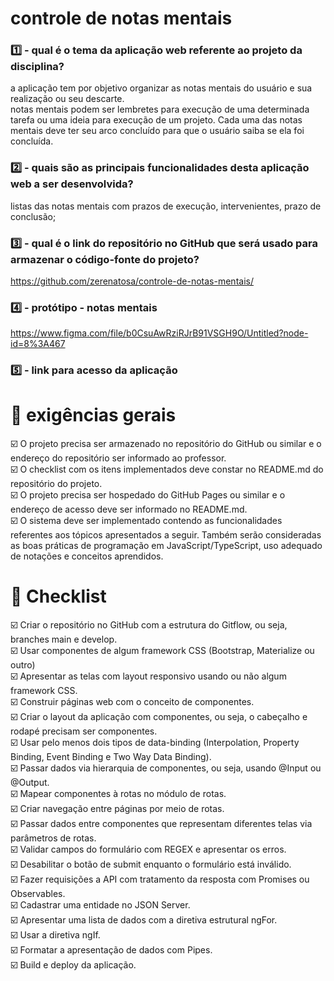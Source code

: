 # controle de notas mentais


### :one: - qual é o tema da aplicação web referente ao projeto da disciplina?<br />
a aplicação tem por objetivo organizar as notas mentais do usuário e sua realização ou seu descarte.<br />
notas mentais podem ser lembretes para execução de uma determinada tarefa ou uma ideia para execução de um projeto. Cada uma das notas mentais deve ter seu arco concluído para que o usuário saiba se ela foi concluída.<br />
### :two: - quais são as principais funcionalidades desta aplicação web a ser desenvolvida?<br />
listas das notas mentais com prazos de execução, intervenientes, prazo de conclusão;<br />

### :three: - qual é o link do repositório no GitHub que será usado para armazenar o código-fonte do projeto?
https://github.com/zerenatosa/controle-de-notas-mentais/

### :four: - protótipo - notas mentais
https://www.figma.com/file/b0CsuAwRziRJrB91VSGH9O/Untitled?node-id=8%3A467

### :five: - link para acesso da aplicação


# :bookmark_tabs: exigências gerais
:ballot_box_with_check: O projeto precisa ser armazenado no repositório do GitHub ou similar e o endereço do repositório ser informado ao professor.<br />
:ballot_box_with_check: O checklist com os itens implementados deve constar no README.md do repositório do projeto.<br />
:ballot_box_with_check: O projeto precisa ser hospedado do GitHub Pages ou similar e o endereço de acesso deve ser informado no README.md.<br />
:ballot_box_with_check: O sistema deve ser implementado contendo as funcionalidades referentes aos tópicos apresentados a seguir. Também serão consideradas as boas práticas de programação em JavaScript/TypeScript, uso adequado de notações e conceitos aprendidos.<br /> 



# :open_book: Checklist

:ballot_box_with_check: Criar o repositório no GitHub com a estrutura do Gitflow, ou seja, branches main e develop.<br />
:ballot_box_with_check: Usar componentes de algum framework CSS (Bootstrap, Materialize ou outro)<br />
:ballot_box_with_check: Apresentar as telas com layout responsivo usando ou não algum framework CSS.<br />
:ballot_box_with_check: Construir páginas web com o conceito de componentes.<br />
:ballot_box_with_check: Criar o layout da aplicação com componentes, ou seja, o cabeçalho e rodapé precisam ser componentes.<br />
:ballot_box_with_check: Usar pelo menos dois tipos de data-binding (Interpolation, Property Binding, Event Binding e Two Way Data Binding).<br />
:ballot_box_with_check: Passar dados via hierarquia de componentes, ou seja, usando @Input ou @Output.<br />
:ballot_box_with_check: Mapear componentes à rotas no módulo de rotas.<br />
:ballot_box_with_check: Criar navegação entre páginas por meio de rotas.<br />
:ballot_box_with_check: Passar dados entre componentes que representam diferentes telas via parâmetros de rotas.<br />
:ballot_box_with_check: Validar campos do formulário com REGEX e apresentar os erros.<br />
:ballot_box_with_check: Desabilitar o botão de submit enquanto o formulário está inválido.<br />
:ballot_box_with_check: Fazer requisições a API com tratamento da resposta com Promises ou Observables.<br />
:ballot_box_with_check: Cadastrar uma entidade no JSON Server.<br />
:ballot_box_with_check: Apresentar uma lista de dados com a diretiva estrutural ngFor.<br />
:ballot_box_with_check: Usar a diretiva ngIf.<br />
:ballot_box_with_check: Formatar a apresentação de dados com Pipes.<br />
:ballot_box_with_check: Build e deploy da aplicação.<br />
